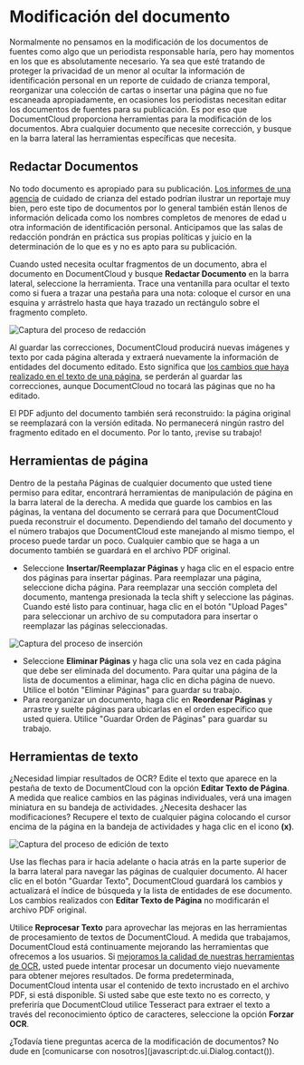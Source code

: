 # Modificación del documento

Normalmente no pensamos en la modificación de los documentos de fuentes como algo que un periodista responsable haría, pero hay momentos en los que es absolutamente necesario. Ya sea que esté tratando de proteger la privacidad de un menor al ocultar la información de identificación personal en un reporte de cuidado de crianza temporal, reorganizar una colección de cartas o insertar una página que no fue escaneada apropiadamente, en ocasiones los periodistas necesitan editar los documentos de fuentes para su publicación. Es por eso que DocumentCloud proporciona  herramientas para la modificación de los documentos. Abra cualquier documento que necesite corrección, y busque en la barra lateral las herramientas específicas que necesita.

## <span id="redactions">Redactar Documentos</span>

No todo documento es apropiado para su publicación. [Los informes de una agencia](http://media.apps.chicagotribune.com/docs/ct-met-dcfs-letters.html) de cuidado de crianza del estado podrían ilustrar un reportaje muy bien, pero este tipo de documentos por lo general también están llenos de información delicada como los nombres completos de menores de edad u otra información de identificación personal. Anticipamos que las salas de redacción pondrán en práctica sus propias políticas y juicio en la determinación de lo que es y no es apto para su publicación.

Cuando usted necesita ocultar fragmentos de un documento, abra el documento en DocumentCloud y busque **Redactar Documento** en la barra lateral, seleccione la herramienta. Trace una ventanilla para ocultar el texto como si fuera a trazar una pestaña para una nota: coloque el cursor en una esquina y arrástrelo hasta que haya trazado un rectángulo sobre el fragmento completo.

<img alt="Captura del proceso de redacción" src="/images/help/redact.jpg" class="full_line" />

Al guardar las correcciones, DocumentCloud producirá nuevas imágenes y texto por cada página alterada y extraerá nuevamente la información de entidades del documento editado. Esto significa que [los cambios que haya realizado en el texto de una página](#texttools), se perderán al guardar las correcciones, aunque DocumentCloud no tocará las páginas que no ha editado.

El PDF adjunto del documento también será reconstruido: la página original se reemplazará con la versión editada. No permanecerá ningún rastro del fragmento editado en el documento. Por lo tanto, ¡revise su trabajo!

## <span id="pagetools">Herramientas de página</span>

Dentro de la pestaña Páginas de cualquier documento que usted tiene permiso para editar, encontrará herramientas de manipulación de página en la barra lateral de la derecha. A medida que guarde los cambios en las páginas, la ventana del documento se cerrará para que DocumentCloud pueda reconstruir el documento. Dependiendo del tamaño del documento y el número trabajos que DocumentCloud este manejando al mismo tiempo, el proceso puede tardar un poco. Cualquier cambio que se haga a un documento también se guardará en el archivo PDF original.

 * Seleccione **Insertar/Reemplazar Páginas** y haga clic en el espacio entre dos páginas para insertar páginas. Para reemplazar una página,  seleccione dicha página. Para reemplazar una sección completa del documento, mantenga presionada la tecla shift y seleccione las páginas. Cuando esté listo para continuar, haga clic en el botón "Upload Pages" para seleccionar un archivo de su computadora para insertar o reemplazar las páginas seleccionadas.

<img alt="Captura del proceso de inserción" src="/images/help/insert.jpg" class="full_line" />

 * Seleccione **Eliminar Páginas** y haga clic una sola vez en cada página que debe ser eliminada del documento. Para quitar una página de la lista de documentos a eliminar, haga clic en dicha página de nuevo. Utilice el botón "Eliminar Páginas" para guardar su trabajo.
 * Para reorganizar un documento, haga clic en **Reordenar Páginas** y arrastre y suelte páginas para ubicarlas en el orden específico que usted quiera. Utilice "Guardar Orden de Páginas" para guardar su trabajo.


## <span id="texttools">Herramientas de texto</span>

¿Necesidad limpiar resultados de OCR? Edite el texto que aparece en la pestaña de texto de DocumentCloud con la opción **Editar Texto de Página**.  A medida que realice cambios en las páginas individuales, verá una imagen miniatura en su bandeja de actividades. ¿Necesita deshacer las modificaciones? Recupere el texto de cualquier página colocando el cursor encima de la página en la bandeja de actividades y haga clic en el icono **(x)**.

<img alt="Captura del proceso de edición de texto" src="/images/help/text.jpg" class="full_line" />

Use las flechas para ir hacia adelante o hacia atrás en la parte superior de la barra lateral para navegar las páginas de cualquier documento. Al hacer clic en el botón "Guardar Texto",  DocumentCloud guardará los cambios y actualizará el índice de búsqueda y la lista de entidades de ese documento. Los cambios realizados con **Editar Texto de Página** no modificarán  el archivo PDF original.

Utilice **Reprocesar Texto** para aprovechar las mejoras en las herramientas de procesamiento de textos de DocumentCloud. A medida que trabajamos, DocumentCloud está continuamente mejorando las herramientas que ofrecemos a los usuarios. Si [mejoramos la calidad de nuestras herramientas de OCR](http://blog.documentcloud.org/blog/2010/11/improving-the-quality-of-ocr/), usted puede intentar procesar un documento viejo nuevamente para obtener mejores resultados. De forma predeterminada, DocumentCloud intenta usar el contenido de texto incrustado en el archivo PDF, si está disponible. Si usted sabe que este texto no es correcto, y preferiría que DocumentCloud utilice Tesseract para extraer el texto a través del reconocimiento óptico de caracteres, seleccione la opción **Forzar OCR**.

¿Todavía tiene preguntas acerca de la modificación de documentos? No dude en [comunicarse con nosotros](javascript:dc.ui.Dialog.contact(\)).

